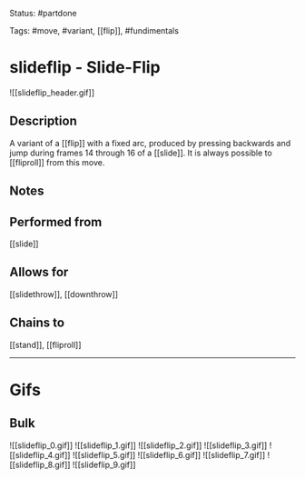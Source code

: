 Status: #partdone

Tags: #move, #variant, [[flip]], #fundimentals

# slideflip - Slide-Flip
![[slideflip_header.gif]]
## Description
A variant of a [[flip]] with a fixed arc, produced by pressing backwards and jump during frames 14 through 16 of a [[slide]]. It is always possible to [[fliproll]] from this move.

## Notes


## Performed from
[[slide]]

## Allows for
[[slidethrow]], [[downthrow]]

## Chains to
[[stand]], [[fliproll]]

___
# Gifs
## Bulk
![[slideflip_0.gif]]
![[slideflip_1.gif]]
![[slideflip_2.gif]]
![[slideflip_3.gif]]
![[slideflip_4.gif]]
![[slideflip_5.gif]]
![[slideflip_6.gif]]
![[slideflip_7.gif]]
![[slideflip_8.gif]]
![[slideflip_9.gif]]